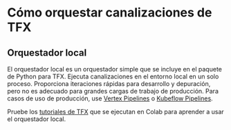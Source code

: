 # Cómo orquestar canalizaciones de TFX

## Orquestador local

El orquestador local es un orquestador simple que se incluye en el paquete de Python para TFX. Ejecuta canalizaciones en el entorno local en un solo proceso. Proporciona iteraciones rápidas para desarrollo y depuración, pero no es adecuado para grandes cargas de trabajo de producción. Para casos de uso de producción, use [Vertex Pipelines](/tfx/guide/vertex) o [Kubeflow Pipelines](/tfx/guide/kubeflow).

Pruebe los [tutoriales de TFX](/tfx/tutorials/tfx/penguin_simple) que se ejecutan en Colab para aprender a usar el orquestador local.
